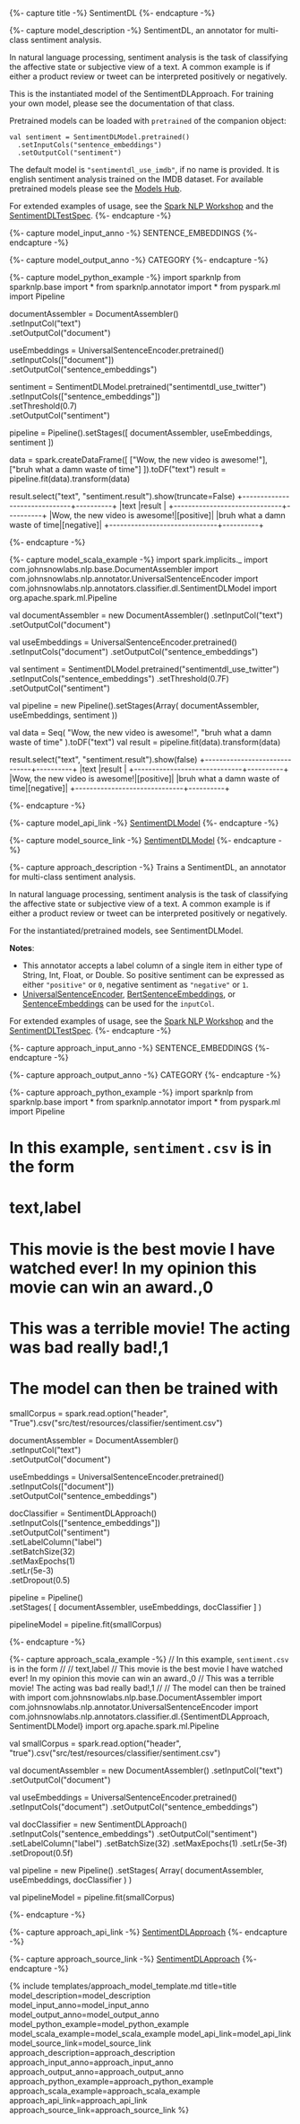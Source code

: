 {%- capture title -%}
SentimentDL
{%- endcapture -%}

{%- capture model_description -%}
SentimentDL, an annotator for multi-class sentiment analysis.

In natural language processing, sentiment analysis is the task of classifying the affective state or subjective view
of a text. A common example is if either a product review or tweet can be interpreted positively or negatively.

This is the instantiated model of the SentimentDLApproach.
For training your own model, please see the documentation of that class.

Pretrained models can be loaded with `pretrained` of the companion object:
```
val sentiment = SentimentDLModel.pretrained()
  .setInputCols("sentence_embeddings")
  .setOutputCol("sentiment")
```
The default model is `"sentimentdl_use_imdb"`, if no name is provided. It is english sentiment analysis trained on
the IMDB dataset.
For available pretrained models please see the [Models Hub](https://nlp.johnsnowlabs.com/models?task=Sentiment+Analysis).

For extended examples of usage, see the [Spark NLP Workshop](https://github.com/JohnSnowLabs/spark-nlp-workshop/blob/master/tutorials/Certification_Trainings/Public/databricks_notebooks/5.Text_Classification_with_ClassifierDL_v3.0.ipynb)
and the [SentimentDLTestSpec](https://github.com/JohnSnowLabs/spark-nlp/blob/master/src/test/scala/com/johnsnowlabs/nlp/annotators/classifier/dl/SentimentDLTestSpec.scala).
{%- endcapture -%}

{%- capture model_input_anno -%}
SENTENCE_EMBEDDINGS
{%- endcapture -%}

{%- capture model_output_anno -%}
CATEGORY
{%- endcapture -%}

{%- capture model_python_example -%}
import sparknlp
from sparknlp.base import *
from sparknlp.annotator import *
from pyspark.ml import Pipeline

documentAssembler = DocumentAssembler() \
    .setInputCol("text") \
    .setOutputCol("document")

useEmbeddings = UniversalSentenceEncoder.pretrained() \
    .setInputCols(["document"]) \
    .setOutputCol("sentence_embeddings")

sentiment = SentimentDLModel.pretrained("sentimentdl_use_twitter") \
    .setInputCols(["sentence_embeddings"]) \
    .setThreshold(0.7) \
    .setOutputCol("sentiment")

pipeline = Pipeline().setStages([
    documentAssembler,
    useEmbeddings,
    sentiment
])

data = spark.createDataFrame([
    ["Wow, the new video is awesome!"],
    ["bruh what a damn waste of time"]
]).toDF("text")
result = pipeline.fit(data).transform(data)

result.select("text", "sentiment.result").show(truncate=False)
+------------------------------+----------+
|text                          |result    |
+------------------------------+----------+
|Wow, the new video is awesome!|[positive]|
|bruh what a damn waste of time|[negative]|
+------------------------------+----------+

{%- endcapture -%}

{%- capture model_scala_example -%}
import spark.implicits._
import com.johnsnowlabs.nlp.base.DocumentAssembler
import com.johnsnowlabs.nlp.annotator.UniversalSentenceEncoder
import com.johnsnowlabs.nlp.annotators.classifier.dl.SentimentDLModel
import org.apache.spark.ml.Pipeline

val documentAssembler = new DocumentAssembler()
  .setInputCol("text")
  .setOutputCol("document")

val useEmbeddings = UniversalSentenceEncoder.pretrained()
  .setInputCols("document")
  .setOutputCol("sentence_embeddings")

val sentiment = SentimentDLModel.pretrained("sentimentdl_use_twitter")
  .setInputCols("sentence_embeddings")
  .setThreshold(0.7F)
  .setOutputCol("sentiment")

val pipeline = new Pipeline().setStages(Array(
  documentAssembler,
  useEmbeddings,
  sentiment
))

val data = Seq(
  "Wow, the new video is awesome!",
  "bruh what a damn waste of time"
).toDF("text")
val result = pipeline.fit(data).transform(data)

result.select("text", "sentiment.result").show(false)
+------------------------------+----------+
|text                          |result    |
+------------------------------+----------+
|Wow, the new video is awesome!|[positive]|
|bruh what a damn waste of time|[negative]|
+------------------------------+----------+

{%- endcapture -%}

{%- capture model_api_link -%}
[SentimentDLModel](https://nlp.johnsnowlabs.com/api/com/johnsnowlabs/nlp/annotators/classifier/dl/SentimentDLModel)
{%- endcapture -%}

{%- capture model_source_link -%}
[SentimentDLModel](https://github.com/JohnSnowLabs/spark-nlp/tree/master/src/main/scala/com/johnsnowlabs/nlp/annotators/classifier/dl/SentimentDLModel.scala)
{%- endcapture -%}

{%- capture approach_description -%}
Trains a SentimentDL, an annotator for multi-class sentiment analysis.

In natural language processing, sentiment analysis is the task of classifying the affective state or subjective view
of a text. A common example is if either a product review or tweet can be interpreted positively or negatively.

For the instantiated/pretrained models, see SentimentDLModel.

**Notes**:
  - This annotator accepts a label column of a single item in either type of String, Int, Float, or Double.
    So positive sentiment can be expressed as either `"positive"` or `0`, negative sentiment as `"negative"` or `1`.
  - [UniversalSentenceEncoder](https://nlp.johnsnowlabs.com/api/com/johnsnowlabs/nlp/embeddings/UniversalSentenceEncoder),
    [BertSentenceEmbeddings](https://nlp.johnsnowlabs.com/api/com/johnsnowlabs/nlp/embeddings/BertSentenceEmbeddings), or
    [SentenceEmbeddings](https://nlp.johnsnowlabs.com/api/com/johnsnowlabs/nlp/embeddings/SentenceEmbeddings) can be used for the `inputCol`.

For extended examples of usage, see the [Spark NLP Workshop](https://github.com/JohnSnowLabs/spark-nlp-workshop/blob/master/jupyter/training/english/classification/SentimentDL_train_multiclass_sentiment_classifier.ipynb)
and the [SentimentDLTestSpec](https://github.com/JohnSnowLabs/spark-nlp/blob/master/src/test/scala/com/johnsnowlabs/nlp/annotators/classifier/dl/SentimentDLTestSpec.scala).
{%- endcapture -%}

{%- capture approach_input_anno -%}
SENTENCE_EMBEDDINGS
{%- endcapture -%}

{%- capture approach_output_anno -%}
CATEGORY
{%- endcapture -%}

{%- capture approach_python_example -%}
import sparknlp
from sparknlp.base import *
from sparknlp.annotator import *
from pyspark.ml import Pipeline
# In this example, `sentiment.csv` is in the form
#
# text,label
# This movie is the best movie I have watched ever! In my opinion this movie can win an award.,0
# This was a terrible movie! The acting was bad really bad!,1
#
# The model can then be trained with

smallCorpus = spark.read.option("header", "True").csv("src/test/resources/classifier/sentiment.csv")

documentAssembler = DocumentAssembler() \
    .setInputCol("text") \
    .setOutputCol("document")

useEmbeddings = UniversalSentenceEncoder.pretrained() \
    .setInputCols(["document"]) \
    .setOutputCol("sentence_embeddings")

docClassifier = SentimentDLApproach() \
    .setInputCols(["sentence_embeddings"]) \
    .setOutputCol("sentiment") \
    .setLabelColumn("label") \
    .setBatchSize(32) \
    .setMaxEpochs(1) \
    .setLr(5e-3) \
    .setDropout(0.5)

pipeline = Pipeline() \
    .setStages(
      [
        documentAssembler,
        useEmbeddings,
        docClassifier
      ]
    )

pipelineModel = pipeline.fit(smallCorpus)

{%- endcapture -%}

{%- capture approach_scala_example -%}
// In this example, `sentiment.csv` is in the form
//
// text,label
// This movie is the best movie I have watched ever! In my opinion this movie can win an award.,0
// This was a terrible movie! The acting was bad really bad!,1
//
// The model can then be trained with
import com.johnsnowlabs.nlp.base.DocumentAssembler
import com.johnsnowlabs.nlp.annotator.UniversalSentenceEncoder
import com.johnsnowlabs.nlp.annotators.classifier.dl.{SentimentDLApproach, SentimentDLModel}
import org.apache.spark.ml.Pipeline

val smallCorpus = spark.read.option("header", "true").csv("src/test/resources/classifier/sentiment.csv")

val documentAssembler = new DocumentAssembler()
  .setInputCol("text")
  .setOutputCol("document")

val useEmbeddings = UniversalSentenceEncoder.pretrained()
  .setInputCols("document")
  .setOutputCol("sentence_embeddings")

val docClassifier = new SentimentDLApproach()
  .setInputCols("sentence_embeddings")
  .setOutputCol("sentiment")
  .setLabelColumn("label")
  .setBatchSize(32)
  .setMaxEpochs(1)
  .setLr(5e-3f)
  .setDropout(0.5f)

val pipeline = new Pipeline()
  .setStages(
    Array(
      documentAssembler,
      useEmbeddings,
      docClassifier
    )
  )

val pipelineModel = pipeline.fit(smallCorpus)

{%- endcapture -%}

{%- capture approach_api_link -%}
[SentimentDLApproach](https://nlp.johnsnowlabs.com/api/com/johnsnowlabs/nlp/annotators/classifier/dl/SentimentDLApproach)
{%- endcapture -%}

{%- capture approach_source_link -%}
[SentimentDLApproach](https://github.com/JohnSnowLabs/spark-nlp/tree/master/src/main/scala/com/johnsnowlabs/nlp/annotators/classifier/dl/SentimentDLApproach.scala)
{%- endcapture -%}


{% include templates/approach_model_template.md
title=title
model_description=model_description
model_input_anno=model_input_anno
model_output_anno=model_output_anno
model_python_example=model_python_example
model_scala_example=model_scala_example
model_api_link=model_api_link
model_source_link=model_source_link
approach_description=approach_description
approach_input_anno=approach_input_anno
approach_output_anno=approach_output_anno
approach_python_example=approach_python_example
approach_scala_example=approach_scala_example
approach_api_link=approach_api_link
approach_source_link=approach_source_link
%}
